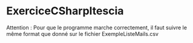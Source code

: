 # ExerciceCSharpItescia

Attention : Pour que le programme marche correctement, il faut suivre le même format que donné sur le fichier ExempleListeMails.csv
